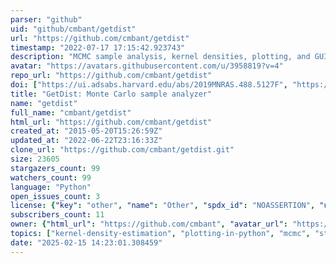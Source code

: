 ```yaml
---
parser: "github"
uid: "github/cmbant/getdist"
url: "https://github.com/cmbant/getdist"
timestamp: "2022-07-17 17:15:42.923743"
description: "MCMC sample analysis, kernel densities, plotting, and GUI"
avatar: "https://avatars.githubusercontent.com/u/3958819?v=4"
repo_url: "https://github.com/cmbant/getdist"
doi: ["https://ui.adsabs.harvard.edu/abs/2019MNRAS.488.5127F", "https://ui.adsabs.harvard.edu/abs/2019arXiv191013970L", "https://ui.adsabs.harvard.edu/abs/2019ascl.soft10018L/abstract"]
title: "GetDist: Monte Carlo sample analyzer"
name: "getdist"
full_name: "cmbant/getdist"
html_url: "https://github.com/cmbant/getdist"
created_at: "2015-05-20T15:26:59Z"
updated_at: "2022-06-22T23:16:33Z"
clone_url: "https://github.com/cmbant/getdist.git"
size: 23605
stargazers_count: 99
watchers_count: 99
language: "Python"
open_issues_count: 3
license: {"key": "other", "name": "Other", "spdx_id": "NOASSERTION", "url": null, "node_id": "MDc6TGljZW5zZTA="}
subscribers_count: 11
owner: {"html_url": "https://github.com/cmbant", "avatar_url": "https://avatars.githubusercontent.com/u/3958819?v=4", "login": "cmbant", "type": "User"}
topics: ["kernel-density-estimation", "plotting-in-python", "mcmc", "statistical-inference", "contour-plot", "sampling-methods"]
date: "2025-02-15 14:23:01.308459"
---
```

